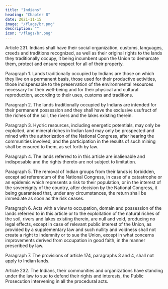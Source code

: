 ```yaml
---
title: "Indians"
heading: "Chapter 8"
date: 2021-11-15
image: "/flags/br.png"
description: ""
icon: "/flags/br.png"
---
```



Article 231. Indians shall have their social organization, customs, languages, creeds and traditions recognized, as well as their original rights to the lands they traditionally  occupy, it being incumbent upon the Union to demarcate them, protect and ensure respect for all of their property.

Paragraph 1. Lands traditionally occupied by Indians are those on which they live on a permanent basis, those used for their productive activities, those indispensable to the preservation of the environmental resources necessary for their well-being and for their physical and cultural reproduction, according to their uses, customs and traditions.

Paragraph 2. The lands traditionally occupied by Indians are intended for their permanent possession and they shall have the exclusive usufruct of the riches of the soil, the rivers and the lakes existing therein.

Paragraph 3. Hydric resources, including energetic potentials, may only be exploited, and mineral riches in Indian land may only be prospected and mined with the authorization of the National Congress, after hearing the communities involved, and the participation in the results of such mining shall be ensured to them, as set forth by law.

Paragraph 4. The lands referred to in this article are inalienable and indisposable and the rights thereto are not subject to limitation.

Paragraph 5. The removal of Indian groups from their lands is forbidden, except ad referendum of the National Congress, in case of a catastrophe or an epidemic which represents a risk to their population, or in the interest of the sovereignty of the country, after decision by the National Congress, it being guaranteed that, under any circumstances, the return shall be immediate as soon as the risk ceases.

Paragraph 6. Acts with a view to occupation, domain and possession of the lands referred to in this article or to the exploitation of the natural riches of the soil, rivers and lakes existing therein, are null and void, producing no legal effects, except in case of relevant public interest of the Union, as provided by a supplementary law and such nullity and voidness shall not create a right to indemnity or to sue the Union, except in what concerns improvements derived from occupation in good faith, in the manner prescribed by law.

Paragraph 7. The provisions of article 174, paragraphs 3 and 4, shall not apply
to Indian lands.

Article 232. The Indians, their communities and organizations have standing under
the law to sue to defend their rights and interests, the Public Prosecution intervening
in all the procedural acts.
